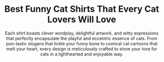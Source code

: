 ---
layout: post
title: Best Funny Cat Shirts That Every Cat Lovers Will Love
subtitle: Each shirt boasts clever wordplay, delightful artwork, and witty expressions that perfectly encapsulate the playful and eccentric essence of cats. From pun-tastic slogans that tickle your funny bone to comical cat cartoons that melt your heart, every design is meticulously crafted to show your love for cats in a lighthearted and enjoyable way.
header-img: "img/post/2023/09/copied/funny-cat-shirts.jpg"
header-style: text
permalink: "/funny-cat-shirts/"
catalog: true
tags:
  - Recipients 
  - Men
---    